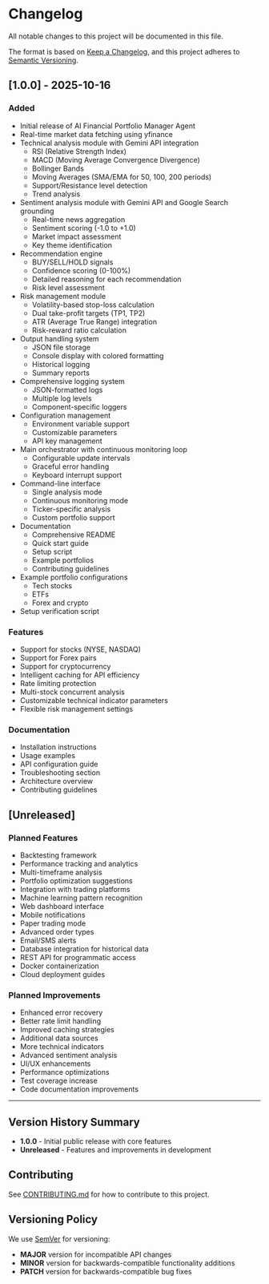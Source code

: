 # Changelog

All notable changes to this project will be documented in this file.

The format is based on [Keep a Changelog](https://keepachangelog.com/en/1.0.0/),
and this project adheres to [Semantic Versioning](https://semver.org/spec/v2.0.0.html).

## [1.0.0] - 2025-10-16

### Added
- Initial release of AI Financial Portfolio Manager Agent
- Real-time market data fetching using yfinance
- Technical analysis module with Gemini API integration
  - RSI (Relative Strength Index)
  - MACD (Moving Average Convergence Divergence)
  - Bollinger Bands
  - Moving Averages (SMA/EMA for 50, 100, 200 periods)
  - Support/Resistance level detection
  - Trend analysis
- Sentiment analysis module with Gemini API and Google Search grounding
  - Real-time news aggregation
  - Sentiment scoring (-1.0 to +1.0)
  - Market impact assessment
  - Key theme identification
- Recommendation engine
  - BUY/SELL/HOLD signals
  - Confidence scoring (0-100%)
  - Detailed reasoning for each recommendation
  - Risk level assessment
- Risk management module
  - Volatility-based stop-loss calculation
  - Dual take-profit targets (TP1, TP2)
  - ATR (Average True Range) integration
  - Risk-reward ratio calculation
- Output handling system
  - JSON file storage
  - Console display with colored formatting
  - Historical logging
  - Summary reports
- Comprehensive logging system
  - JSON-formatted logs
  - Multiple log levels
  - Component-specific loggers
- Configuration management
  - Environment variable support
  - Customizable parameters
  - API key management
- Main orchestrator with continuous monitoring loop
  - Configurable update intervals
  - Graceful error handling
  - Keyboard interrupt support
- Command-line interface
  - Single analysis mode
  - Continuous monitoring mode
  - Ticker-specific analysis
  - Custom portfolio support
- Documentation
  - Comprehensive README
  - Quick start guide
  - Setup script
  - Example portfolios
  - Contributing guidelines
- Example portfolio configurations
  - Tech stocks
  - ETFs
  - Forex and crypto
- Setup verification script

### Features
- Support for stocks (NYSE, NASDAQ)
- Support for Forex pairs
- Support for cryptocurrency
- Intelligent caching for API efficiency
- Rate limiting protection
- Multi-stock concurrent analysis
- Customizable technical indicator parameters
- Flexible risk management settings

### Documentation
- Installation instructions
- Usage examples
- API configuration guide
- Troubleshooting section
- Architecture overview
- Contributing guidelines

## [Unreleased]

### Planned Features
- Backtesting framework
- Performance tracking and analytics
- Multi-timeframe analysis
- Portfolio optimization suggestions
- Integration with trading platforms
- Machine learning pattern recognition
- Web dashboard interface
- Mobile notifications
- Paper trading mode
- Advanced order types
- Email/SMS alerts
- Database integration for historical data
- REST API for programmatic access
- Docker containerization
- Cloud deployment guides

### Planned Improvements
- Enhanced error recovery
- Better rate limit handling
- Improved caching strategies
- Additional data sources
- More technical indicators
- Advanced sentiment analysis
- UI/UX enhancements
- Performance optimizations
- Test coverage increase
- Code documentation improvements

---

## Version History Summary

- **1.0.0** - Initial public release with core features
- **Unreleased** - Features and improvements in development

## Contributing

See [CONTRIBUTING.md](CONTRIBUTING.md) for how to contribute to this project.

## Versioning Policy

We use [SemVer](http://semver.org/) for versioning:
- **MAJOR** version for incompatible API changes
- **MINOR** version for backwards-compatible functionality additions
- **PATCH** version for backwards-compatible bug fixes
